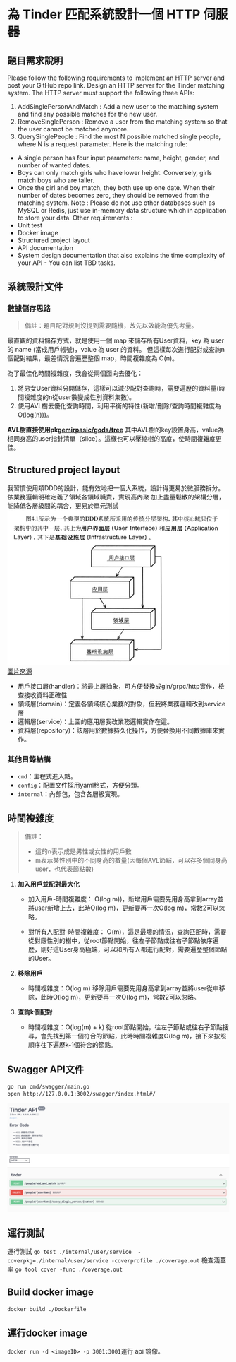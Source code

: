 # 為 Tinder 匹配系統設計一個 HTTP 伺服器

## 題目需求說明
Please follow the following requirements to implement an HTTP server and post your GitHub repo link. 
Design an HTTP server for the Tinder matching system. The HTTP server must support the following three APIs: 
1. AddSinglePersonAndMatch : Add a new user to the matching system and find any possible matches for the new user. 
2. RemoveSinglePerson : Remove a user from the matching system so that the user cannot be matched anymore. 
3. QuerySinglePeople : Find the most N possible matched single people, where N is a request parameter. 
Here is the matching rule: 
- A single person has four input parameters: name, height, gender, and number of wanted dates. 
- Boys can only match girls who have lower height. Conversely, girls match boys who are taller. 
- Once the girl and boy match, they both use up one date. When their number of dates becomes zero, they should be removed from the matching system. 
Note : Please do not use other databases such as MySQL or Redis, just use in-memory data structure which in application to store your data. 
Other requirements : 
- Unit test
- Docker image 
- Structured project layout 
- API documentation 
- System design documentation that also explains the time complexity of your API - You can list TBD tasks.


## 系統設計文件
### 數據儲存思路
> 備註：題目配對規則沒提到需要隨機，故先以效能為優先考量。

最直觀的資料儲存方式，就是使用一個 map 來儲存所有User資料，key 為 user 的 name (當成用戶帳號)，value 為 user 的資料。
但這樣每次進行配對或查詢n個配對結果，最差情況會遍歷整個 map，時間複雜度為 O(n)。


為了最佳化時間複雜度，我會從兩個面向去優化：
1. 將男女User資料分開儲存，這樣可以減少配對查詢時，需要遍歷的資料量(時間複雜度的n從user數變成性別資料集數)。
2. 使用AVL樹去優化查詢時間，利用平衡的特性(新增/刪除/查詢時間複雜度為 O(log(n)))。

**AVL樹直接使用pkg[emirpasic/gods/tree](https://github.com/emirpasic/gods/tree/v1.18.1)**
其中AVL樹的key設置身高，value為相同身高的user指針清單（slice）。這樣也可以壓縮樹的高度，使時間複雜度更佳。


## Structured project layout 
我習慣使用類DDD的設計，能有效地把一個大系統，設計得更易於微服務拆分。
依業務邏輯明確定義了領域各領域職責，實現高內聚
加上盡量鬆散的架構分層，能降低各層級間的耦合，更易於單元測試
![ddd分層架構](image.png)
[圖片來源](https://github.com/KendoCross/kendoDDD)
* 用戶接口層(handler)：將最上層抽象，可方便替換成gin/grpc/http實作，檢查接收資料正確性
* 領域層(domain)：定義各領域核心業務的對象，但我將業務邏輯改到service層
* 邏輯層(service)：上圖的應用層我改業務邏輯實作在這。
* 資料層(repository)：該層用於數據持久化操作，方便替換用不同數據庫來實作。

### 其他目錄結構
* `cmd`：主程式進入點。
* `config`：配置文件採用yaml格式，方便分類。
* `internal`：內部包，包含各層級實現。



## 時間複雜度

> 備註：
> * 這的n表示成是男性或女性的用戶數
> * m表示某性別中的不同身高的數量(因每個AVL節點，可以存多個同身高user，也代表節點數)

1. **加入用戶並配對最大化**
   - 加入用戶-時間複雜度：
   O(log m))，新增用戶需要先用身高拿到array並將user新增上去，此時O(log m)，更新要再一次O(log m)，常數2可以忽略。

   - 對所有人配對-時間複雜度：
   O(m)，這是最壞的情況，查詢匹配時，需要從對應性別的樹中，從root節點開始，往左子節點或往右子節點依序遍歷，剛好這User身高極端，可以和所有人都進行配對，需要遍歷整個節點的User。
   
   
   
2. **移除用戶**
   - 時間複雜度：O(log m)
   移除用戶需要先用身高拿到array並將user從中移除，此時O(log m)，更新要再一次O(log m)，常數2可以忽略。

3. **查詢k個配對**
   - 時間複雜度：O(log(m) + k)
   從root節點開始，往左子節點或往右子節點搜尋，會先找到第一個符合的節點，此時時間複雜度O(log m)，接下來按照順序往下遍歷k-1個符合的節點。

## Swagger API文件
```
go run cmd/swagger/main.go
open http://127.0.0.1:3002/swagger/index.html#/
```
![swagger](swagger.png)

## 運行測試
運行測試
`go test ./internal/user/service  -coverpkg=./internal/user/service -coverprofile ./coverage.out`
檢查涵蓋率
`go tool cover -func ./coverage.out`

## Build docker image
`docker build ./Dockerfile`

## 運行docker image
`docker run -d <imageID> -p 3001:3001`運行 api 鏡像。